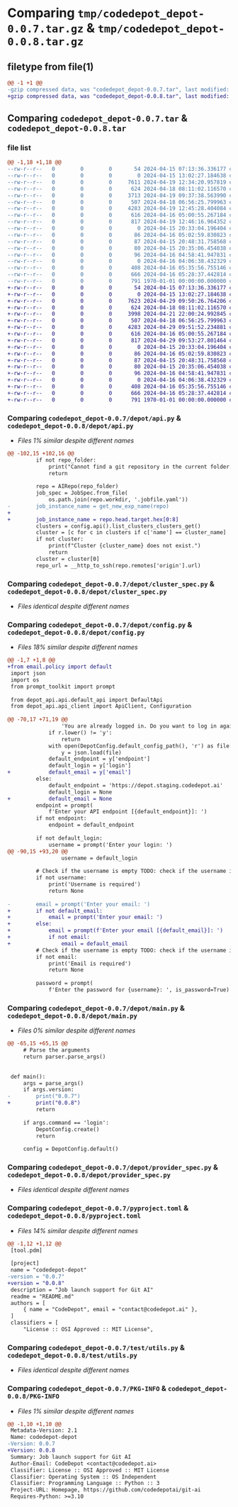 # Comparing `tmp/codedepot_depot-0.0.7.tar.gz` & `tmp/codedepot_depot-0.0.8.tar.gz`

## filetype from file(1)

```diff
@@ -1 +1 @@
-gzip compressed data, was "codedepot_depot-0.0.7.tar", last modified: Fri Apr 19 12:46:16 2024, max compression
+gzip compressed data, was "codedepot_depot-0.0.8.tar", last modified: Mon Apr 29 09:53:27 2024, max compression
```

## Comparing `codedepot_depot-0.0.7.tar` & `codedepot_depot-0.0.8.tar`

### file list

```diff
@@ -1,18 +1,18 @@
--rw-r--r--   0        0        0       54 2024-04-15 07:13:36.336177 codedepot_depot-0.0.7/README.md
--rw-r--r--   0        0        0        0 2024-04-15 13:02:27.184638 codedepot_depot-0.0.7/depot/__init__.py
--rw-r--r--   0        0        0     7611 2024-04-19 12:34:20.957819 codedepot_depot-0.0.7/depot/api.py
--rw-r--r--   0        0        0      624 2024-04-18 08:11:02.116570 codedepot_depot-0.0.7/depot/cluster_spec.py
--rw-r--r--   0        0        0     3713 2024-04-19 09:37:38.563990 codedepot_depot-0.0.7/depot/config.py
--rw-r--r--   0        0        0      507 2024-04-18 06:56:25.799963 codedepot_depot-0.0.7/depot/jobfile.py
--rw-r--r--   0        0        0     4283 2024-04-19 12:45:28.404084 codedepot_depot-0.0.7/depot/main.py
--rw-r--r--   0        0        0      616 2024-04-16 05:00:55.267184 codedepot_depot-0.0.7/depot/provider_spec.py
--rw-r--r--   0        0        0      817 2024-04-19 12:46:16.964352 codedepot_depot-0.0.7/pyproject.toml
--rw-r--r--   0        0        0        0 2024-04-15 20:33:04.196404 codedepot_depot-0.0.7/test/__init__.py
--rw-r--r--   0        0        0       86 2024-04-16 05:02:59.830823 codedepot_depot-0.0.7/test/resources/cluster_test.yaml
--rw-r--r--   0        0        0       87 2024-04-15 20:48:31.758568 codedepot_depot-0.0.7/test/resources/config.json
--rw-r--r--   0        0        0       80 2024-04-15 20:35:06.454038 codedepot_depot-0.0.7/test/resources/local_cred.json
--rw-r--r--   0        0        0       96 2024-04-16 04:58:41.947831 codedepot_depot-0.0.7/test/resources/provider_test.yaml
--rw-r--r--   0        0        0        0 2024-04-16 04:06:38.432329 codedepot_depot-0.0.7/test/test_client.py
--rw-r--r--   0        0        0      408 2024-04-16 05:35:56.755146 codedepot_depot-0.0.7/test/test_provider.py
--rw-r--r--   0        0        0      666 2024-04-16 05:28:37.442814 codedepot_depot-0.0.7/test/utils.py
--rw-r--r--   0        0        0      791 1970-01-01 00:00:00.000000 codedepot_depot-0.0.7/PKG-INFO
+-rw-r--r--   0        0        0       54 2024-04-15 07:13:36.336177 codedepot_depot-0.0.8/README.md
+-rw-r--r--   0        0        0        0 2024-04-15 13:02:27.184638 codedepot_depot-0.0.8/depot/__init__.py
+-rw-r--r--   0        0        0     7623 2024-04-29 09:50:26.764206 codedepot_depot-0.0.8/depot/api.py
+-rw-r--r--   0        0        0      624 2024-04-18 08:11:02.116570 codedepot_depot-0.0.8/depot/cluster_spec.py
+-rw-r--r--   0        0        0     3998 2024-04-21 22:00:24.992845 codedepot_depot-0.0.8/depot/config.py
+-rw-r--r--   0        0        0      507 2024-04-18 06:56:25.799963 codedepot_depot-0.0.8/depot/jobfile.py
+-rw-r--r--   0        0        0     4283 2024-04-29 09:51:52.234881 codedepot_depot-0.0.8/depot/main.py
+-rw-r--r--   0        0        0      616 2024-04-16 05:00:55.267184 codedepot_depot-0.0.8/depot/provider_spec.py
+-rw-r--r--   0        0        0      817 2024-04-29 09:53:27.801464 codedepot_depot-0.0.8/pyproject.toml
+-rw-r--r--   0        0        0        0 2024-04-15 20:33:04.196404 codedepot_depot-0.0.8/test/__init__.py
+-rw-r--r--   0        0        0       86 2024-04-16 05:02:59.830823 codedepot_depot-0.0.8/test/resources/cluster_test.yaml
+-rw-r--r--   0        0        0       87 2024-04-15 20:48:31.758568 codedepot_depot-0.0.8/test/resources/config.json
+-rw-r--r--   0        0        0       80 2024-04-15 20:35:06.454038 codedepot_depot-0.0.8/test/resources/local_cred.json
+-rw-r--r--   0        0        0       96 2024-04-16 04:58:41.947831 codedepot_depot-0.0.8/test/resources/provider_test.yaml
+-rw-r--r--   0        0        0        0 2024-04-16 04:06:38.432329 codedepot_depot-0.0.8/test/test_client.py
+-rw-r--r--   0        0        0      408 2024-04-16 05:35:56.755146 codedepot_depot-0.0.8/test/test_provider.py
+-rw-r--r--   0        0        0      666 2024-04-16 05:28:37.442814 codedepot_depot-0.0.8/test/utils.py
+-rw-r--r--   0        0        0      791 1970-01-01 00:00:00.000000 codedepot_depot-0.0.8/PKG-INFO
```

### Comparing `codedepot_depot-0.0.7/depot/api.py` & `codedepot_depot-0.0.8/depot/api.py`

 * *Files 1% similar despite different names*

```diff
@@ -102,15 +102,16 @@
         if not repo_folder:
             print("Cannot find a git repository in the current folder. Please run this command from a git repository.")
             return
 
         repo = AIRepo(repo_folder)
         job_spec = JobSpec.from_file(
             os.path.join(repo.workdir, '.jobfile.yaml'))
-        job_instance_name = get_new_exp_name(repo)
+        
+        job_instance_name = repo.head.target.hex[0:8]
         clusters = config.api().list_clusters_clusters_get()
         cluster = [c for c in clusters if c['name'] == cluster_name]
         if not cluster:
             print(f"Cluster {cluster_name} does not exist.")
             return
         cluster = cluster[0]
         repo_url = __http_to_ssh(repo.remotes['origin'].url)
```

### Comparing `codedepot_depot-0.0.7/depot/cluster_spec.py` & `codedepot_depot-0.0.8/depot/cluster_spec.py`

 * *Files identical despite different names*

### Comparing `codedepot_depot-0.0.7/depot/config.py` & `codedepot_depot-0.0.8/depot/config.py`

 * *Files 18% similar despite different names*

```diff
@@ -1,7 +1,8 @@
+from email.policy import default
 import json
 import os
 from prompt_toolkit import prompt
 
 from depot_api.api.default_api import DefaultApi
 from depot_api.api_client import ApiClient, Configuration
 
@@ -70,17 +71,19 @@
                 'You are already logged in. Do you want to log in again? [y/N]: ')
             if r.lower() != 'y':
                 return
             with open(DepotConfig.default_config_path(), 'r') as file:
                 y = json.load(file)
             default_endpoint = y['endpoint']
             default_login = y['login']
+            default_email = y['email']
         else:
             default_endpoint = 'https://depot.staging.codedepot.ai'
             default_login = None
+            default_email = None
         endpoint = prompt(
             f'Enter your API endpoint [{default_endpoint}]: ')
         if not endpoint:
             endpoint = default_endpoint
 
         if not default_login:
             username = prompt('Enter your login: ')
@@ -90,15 +93,20 @@
                 username = default_login
 
         # Check if the username is empty TODO: check if the username is valid
         if not username:
             print('Username is required')
             return None
 
-        email = prompt('Enter your email: ')
+        if not default_email:
+            email = prompt('Enter your email: ')
+        else:
+            email = prompt(f'Enter your email [{default_email}]: ')
+            if not email:
+                email = default_email
         # Check if the username is empty TODO: check if the username is valid
         if not email:
             print('Email is required')
             return None
 
         password = prompt(
             f'Enter the password for {username}: ', is_password=True)
```

### Comparing `codedepot_depot-0.0.7/depot/main.py` & `codedepot_depot-0.0.8/depot/main.py`

 * *Files 0% similar despite different names*

```diff
@@ -65,15 +65,15 @@
     # Parse the arguments
     return parser.parse_args()
 
 
 def main():
     args = parse_args()
     if args.version:
-        print("0.0.7")
+        print("0.0.8")
         return
 
     if args.command == 'login':
         DepotConfig.create()
         return
 
     config = DepotConfig.default()
```

### Comparing `codedepot_depot-0.0.7/depot/provider_spec.py` & `codedepot_depot-0.0.8/depot/provider_spec.py`

 * *Files identical despite different names*

### Comparing `codedepot_depot-0.0.7/pyproject.toml` & `codedepot_depot-0.0.8/pyproject.toml`

 * *Files 14% similar despite different names*

```diff
@@ -1,12 +1,12 @@
 [tool.pdm]
 
 [project]
 name = "codedepot-depot"
-version = "0.0.7"
+version = "0.0.8"
 description = "Job launch support for Git AI"
 readme = "README.md"
 authors = [
     { name = "CodeDepot", email = "contact@codedepot.ai" },
 ]
 classifiers = [
     "License :: OSI Approved :: MIT License",
```

### Comparing `codedepot_depot-0.0.7/test/utils.py` & `codedepot_depot-0.0.8/test/utils.py`

 * *Files identical despite different names*

### Comparing `codedepot_depot-0.0.7/PKG-INFO` & `codedepot_depot-0.0.8/PKG-INFO`

 * *Files 1% similar despite different names*

```diff
@@ -1,10 +1,10 @@
 Metadata-Version: 2.1
 Name: codedepot-depot
-Version: 0.0.7
+Version: 0.0.8
 Summary: Job launch support for Git AI
 Author-Email: CodeDepot <contact@codedepot.ai>
 Classifier: License :: OSI Approved :: MIT License
 Classifier: Operating System :: OS Independent
 Classifier: Programming Language :: Python :: 3
 Project-URL: Homepage, https://github.com/codedepotai/git-ai
 Requires-Python: >=3.10
```

